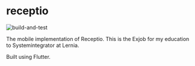 # receptio
![build-and-test](https://github.com/ohrling/receptio_mobile/workflows/build-and-test/badge.svg?branch=master)

The mobile implementation of Receptio.
This is the Exjob for my education to Systemintegrator at Lernia.

Built using Flutter.
